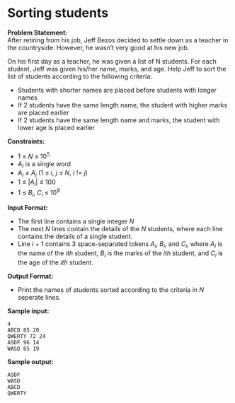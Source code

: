 # Sorting students

**Problem Statement:** <br>
After retiring from his job, Jeff Bezos decided to settle down as a teacher in the countryside. However, he wasn’t very good at his new job.

On his first day as a teacher, he was given a list of N students. For each student, Jeff was given his/her name, marks, and age. Help Jeff to sort the list of students according to the following criteria:
 - Students with shorter names are placed before students with longer names
 - If 2 students have the same length name, the student with higher marks are placed earlier
 - If 2 students have the same length name and marks, the student with lower age is placed earlier

**Constraints:** <br>
 - 1 &le; _N_ &le; 10<sup>5</sup>
 - _A<sub>i</sub>_ is a single word
 - _A<sub>i</sub>_ &ne; _A<sub>j</sub>_ (1 &le; _i_, _j_ &le; _N_, _i_ != _j_)
 - 1 &le; |_A<sub>i</sub>_| &le; 100
 - 1 &le; _B<sub>i</sub>_, _C<sub>i</sub>_ &le; 10<sup>9</sup>

**Input Format:** <br>
 - The first line contains a single integer _N_
 - The next _N_ lines contain the details of the _N_ students, where each line contains the details of a single student.
 - Line _i_ + 1 contains 3 space-separated tokens _A<sub>i</sub>_, _B<sub>i</sub>_, and _C<sub>i</sub>_, where _A<sub>i</sub>_ is the name of the _ith_ student, _B<sub>i</sub>_ is the marks of the _ith_ student, and _C<sub>i</sub>_ is the age of the _ith_ student.

**Output Format:** <br>
 - Print the names of students sorted according to the criteria in _N_ seperate lines.

**Sample input:** <br>
```
4
ABCD 85 20
QWERTY 72 24
ASDF 96 14
WASD 85 19
```

**Sample output:** <br>
```
ASDF
WASD
ABCD
QWERTY
```
